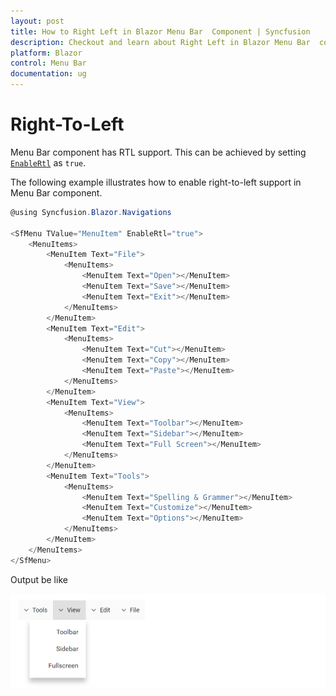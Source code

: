 ```yaml
---
layout: post
title: How to Right Left in Blazor Menu Bar  Component | Syncfusion
description: Checkout and learn about Right Left in Blazor Menu Bar  component of Syncfusion, and more details.
platform: Blazor
control: Menu Bar 
documentation: ug
---
```


# Right-To-Left

Menu Bar component has RTL support. This can be achieved by setting [`EnableRtl`](https://help.syncfusion.com/cr/blazor/Syncfusion.Blazor~Syncfusion.Blazor.Navigations.SfMenu~EnableRtl.html) as `true`.

The following example illustrates how to enable right-to-left support in Menu Bar component.

```csharp
@using Syncfusion.Blazor.Navigations

<SfMenu TValue="MenuItem" EnableRtl="true">
    <MenuItems>
        <MenuItem Text="File">
            <MenuItems>
                <MenuItem Text="Open"></MenuItem>
                <MenuItem Text="Save"></MenuItem>
                <MenuItem Text="Exit"></MenuItem>
            </MenuItems>
        </MenuItem>
        <MenuItem Text="Edit">
            <MenuItems>
                <MenuItem Text="Cut"></MenuItem>
                <MenuItem Text="Copy"></MenuItem>
                <MenuItem Text="Paste"></MenuItem>
            </MenuItems>
        </MenuItem>
        <MenuItem Text="View">
            <MenuItems>
                <MenuItem Text="Toolbar"></MenuItem>
                <MenuItem Text="Sidebar"></MenuItem>
                <MenuItem Text="Full Screen"></MenuItem>
            </MenuItems>
        </MenuItem>
        <MenuItem Text="Tools">
            <MenuItems>
                <MenuItem Text="Spelling & Grammer"></MenuItem>
                <MenuItem Text="Customize"></MenuItem>
                <MenuItem Text="Options"></MenuItem>
            </MenuItems>
        </MenuItem>
    </MenuItems>
</SfMenu>

```

Output be like

![Menu Sample](./../images/rtl.png)